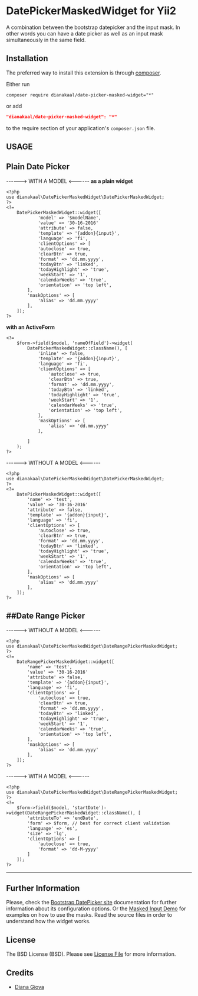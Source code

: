 DatePickerMaskedWidget for Yii2
========================================================================

A combination between the bootstrap datepicker and the input mask.
In other words you can have a date picker as well as an input mask simultaneously in the same field.


Installation
------------

The preferred way to install this extension is through [composer](http://getcomposer.org/download/).

Either run

```
composer require dianakaal/date-picker-masked-widget="*"
```
or add

```json
"dianakaal/date-picker-masked-widget": "*"
```

to the require section of your application's `composer.json` file.


USAGE
-----


## Plain Date Picker

------> WITH A MODEL <------
**as a plain widget**
```
<?php
use dianakaal\DatePickerMaskedWidget\DatePickerMaskedWidget;
?>
<?=
    DatePickerMaskedWidget::widget([
            'model' => '$modelName',
            'value' => '30-16-2016'
            'attribute' => false,
            'template' => '{addon}{input}',
            'language' => 'fi',
            'clientOptions' => [
            'autoclose' => true,
            'clearBtn' => true,
            'format' => 'dd.mm.yyyy',
            'todayBtn' => 'linked',
            'todayHighlight' => 'true',
            'weekStart' => '1',
            'calendarWeeks' => 'true',
            'orientation' => 'top left',
        ],
        'maskOptions' => [
            'alias' => 'dd.mm.yyyy'
        ],
    ]);
?>
```
**with an ActiveForm**
```
<?=
    $form->field($model, 'nameOfField')->widget(
        DatePickerMaskedWidget::className(), [
            'inline' => false,
            'template' => '{addon}{input}',
            'language' => 'fi',
            'clientOptions' => [
                'autoclose' => true,
                'clearBtn' => true,
                'format' => 'dd.mm.yyyy',
                'todayBtn' => 'linked',
                'todayHighlight' => 'true',
                'weekStart' => '1',
                'calendarWeeks' => 'true',
                'orientation' => 'top left',
            ],
            'maskOptions' => [
                'alias' => 'dd.mm.yyyy'
            ],

        ]
    );
?>
```
------> WITHOUT A MODEL <------
```
<?php
use dianakaal\DatePickerMaskedWidget\DatePickerMaskedWidget;
?>
<?=
    DatePickerMaskedWidget::widget([
        'name' => 'test',
        'value' => '30-16-2016'
        'attribute' => false,
        'template' => '{addon}{input}',
        'language' => 'fi',
        'clientOptions' => [
            'autoclose' => true,
            'clearBtn' => true,
            'format' => 'dd.mm.yyyy',
            'todayBtn' => 'linked',
            'todayHighlight' => 'true',
            'weekStart' => '1',
            'calendarWeeks' => 'true',
            'orientation' => 'top left',
        ],
        'maskOptions' => [
            'alias' => 'dd.mm.yyyy'
        ],
    ]);
?>
```
##Date Range Picker
-----------------

------> WITHOUT A MODEL <------
```
<?php
use dianakaal\DatePickerMaskedWidget\DateRangePickerMaskedWidget;
?>
<?=
    DateRangePickerMaskedWidget::widget([
        'name' => 'test',
        'value' => '30-16-2016'
        'attribute' => false,
        'template' => '{addon}{input}',
        'language' => 'fi',
        'clientOptions' => [
            'autoclose' => true,
            'clearBtn' => true,
            'format' => 'dd.mm.yyyy',
            'todayBtn' => 'linked',
            'todayHighlight' => 'true',
            'weekStart' => '1',
            'calendarWeeks' => 'true',
            'orientation' => 'top left',
        ],
        'maskOptions' => [
            'alias' => 'dd.mm.yyyy'
        ],
    ]);
?>
```
------> WITH A MODEL <------
```
<?php
use dianakaal\DatePickerMaskedWidget\DateRangePickerMaskedWidget;
?>
<?=
    $form->field($model, 'startDate')->widget(DateRangePickerMaskedWidget::className(), [
        'attributeTo' => 'endDate',
        'form' => $form, // best for correct client validation
        'language' => 'es',
        'size' => 'lg',
        'clientOptions' => [
            'autoclose' => true,
            'format' => 'dd-M-yyyy'
        ]
    ]);
?>
```
--------------------------------------------------------------------------------

Further Information
-------------------
Please, check the [Bootstrap DatePicker site](http://bootstrap-datepicker.readthedocs.org/en/release/) documentation for further information about its configuration options.
Or the [Masked Input Demo](http://demos.krajee.com/masked-input) for examples on how to use the masks.
Read the source files in order to understand how the widget works.

License
-------

The BSD License (BSD). Please see [License File](LICENSE.md) for more information.

Credits
-------

- [Diana Giova](https://github.com/dianakaal)
